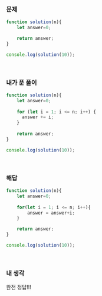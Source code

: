 ### 문제
```javascript
function solution(n){
    let answer=0;

    return answer;
}

console.log(solution(10));
```

<br />

### 내가 푼 풀이
```javascript
function solution(n){
    let answer=0;
		
    for (let i = 1; i <= n; i++) {
      answer += i;
    }
  
    return answer;
}

console.log(solution(10));
```

<br />

### 해답
```javascript
function solution(n){
    let answer=0;
  
    for(let i = 1; i <= n; i++){
        answer = answer+i;
    }

    return answer;
}

console.log(solution(10));
```

<br />

### 내 생각
완전 정답!!!